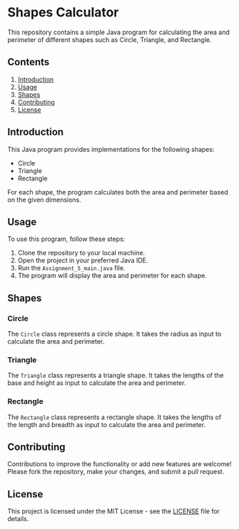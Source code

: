 # Shapes Calculator

This repository contains a simple Java program for calculating the area and perimeter of different shapes such as Circle, Triangle, and Rectangle.

## Contents

1. [Introduction](#introduction)
2. [Usage](#usage)
3. [Shapes](#shapes)
4. [Contributing](#contributing)
5. [License](#license)

## Introduction

This Java program provides implementations for the following shapes:

- Circle
- Triangle
- Rectangle

For each shape, the program calculates both the area and perimeter based on the given dimensions.

## Usage

To use this program, follow these steps:

1. Clone the repository to your local machine.
2. Open the project in your preferred Java IDE.
3. Run the `Assignment_5_main.java` file.
4. The program will display the area and perimeter for each shape.

## Shapes

### Circle

The `Circle` class represents a circle shape. It takes the radius as input to calculate the area and perimeter.

### Triangle

The `Triangle` class represents a triangle shape. It takes the lengths of the base and height as input to calculate the area and perimeter.

### Rectangle

The `Rectangle` class represents a rectangle shape. It takes the lengths of the length and breadth as input to calculate the area and perimeter.

## Contributing

Contributions to improve the functionality or add new features are welcome! Please fork the repository, make your changes, and submit a pull request.

## License

This project is licensed under the MIT License - see the [LICENSE](LICENSE) file for details.
